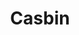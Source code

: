 ---
blog: https://casbin.org/blog/
git: https://github.com/casbin
logohandle: casbin
sort: casbin
title: Casbin
twitter: https://x.com/CasbinNews
website: https://casbin.org/en/
---